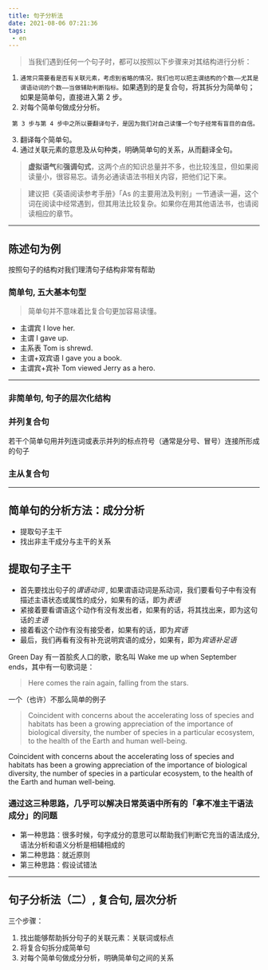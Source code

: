 ```yaml
---
title: 句子分析法
date: 2021-08-06 07:21:36
tags:
 - en
---
```





> 当我们遇到任何一个句子时，都可以按照以下步骤来对其结构进行分析：

<!-- more -->

1. `通常只需要看是否有关联元素，考虑到省略的情况，我们也可以把主谓结构的个数——尤其是谓语动词的个数——当做辅助判断指标。`如果遇到的是复合句，将其拆分为简单句；如果是简单句，直接进入第 2 步。
2. 对每个简单句做成分分析。
```
 第 3 步与第 4 步中之所以要翻译句子，是因为我们对自己读懂一个句子经常有盲目的自信。
```

3. 翻译每个简单句。
4. 通过关联元素的意思及从句种类，明确简单句的关系，从而翻译全句。

> **虚拟语气**和**强调句式**，这两个点的知识总量并不多，也比较浅显，但如果阅读量小，很容易忘。请务必通读语法书相关内容，把他们记下来。

> 建议把《英语阅读参考手册》「As 的主要用法及判别」一节通读一遍，这个词在阅读中经常遇到，但其用法比较复杂。如果你在用其他语法书，也请阅读相应的章节。

---


## 陈述句为例

按照句子的结构对我们理清句子结构非常有帮助

### 简单句, 五大基本句型

> 简单句并不意味着比复合句更加容易读懂。

* 主谓宾 I love her.
*  主谓 I gave up.
*  主系表 Tom is shrewd.
*  主谓+双宾语 I gave you a book.
*  主谓宾+宾补 Tom viewed Jerry as a hero.





***

### 非简单句, 句子的层次化结构



### 并列复合句

若干个简单句用并列连词或表示并列的标点符号（通常是分号、冒号）连接所形成的句子
### 主从复合句
***
## 简单句的分析方法：成分分析
* 提取句子主干
* 找出非主干成分与主干的关系

## 提取句子主干
- 首先要找出句子的*谓语动词* , 如果谓语动词是系动词，我们要看句子中有没有描述主语状态或属性的成分，如果有的话，即为*表语*
- 紧接着要看谓语这个动作有没有发出者，如果有的话，将其找出来，即为这句话的*主语*
- 接着看这个动作有没有接受者，如果有的话，即为*宾语*
- 最后，我们再看有没有补充说明宾语的成分，如果有，即为*宾语补足语*







Green Day 有一首脍炙人口的歌，歌名叫 Wake me up when September ends，其中有一句歌词是：
> Here comes the rain again, falling from the stars.

一个（也许）不那么简单的例子
> Coincident with concerns about the accelerating loss of species and habitats has been a growing appreciation of the importance of biological diversity, the number of species in a particular ecosystem, to the health of the Earth and human well-being. 

Coincident 
with concerns 
about the accelerating loss 
of species and habitats 
has been 
a growing appreciation 
of the importance 
of biological diversity, 
the number 
of species 
in a particular ecosystem, 
to the health of the Earth and human well-being. 

### 通过这三种思路，几乎可以解决日常英语中所有的「拿不准主干语法成分」的问题








- 第一种思路：很多时候，句字成分的意思可以帮助我们判断它充当的语法成分,语法分析和语义分析是相辅相成的
- 第二种思路：就近原则
- 第三种思路：假设试错法

---







## 句子分析法（二）, 复合句, 层次分析






三个步骤：

1. 找出能够帮助拆分句子的关联元素：关联词或标点
2. 将复合句拆分成简单句
3. 对每个简单句做成分分析，明确简单句之间的关系
